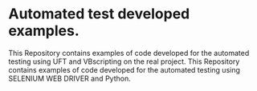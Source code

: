# Automated test developed examples. 
This Repository contains examples of code developed for the automated testing using UFT and VBscripting on the real project. 
This Repository contains examples of code developed for the automated testing using SELENIUM WEB DRIVER and Python.  
